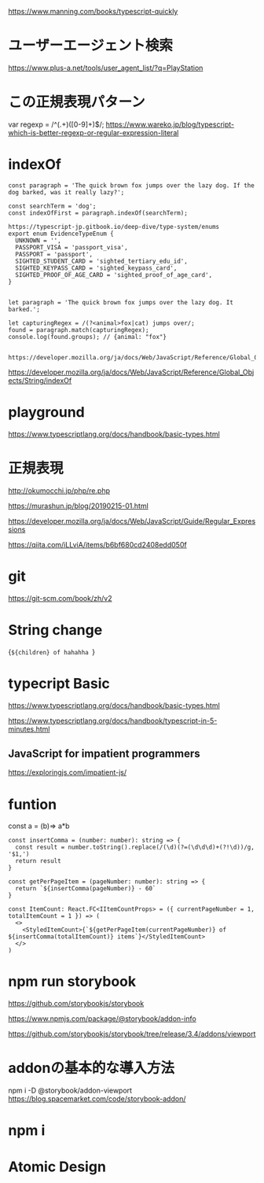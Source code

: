 https://www.manning.com/books/typescript-quickly
# ユーザーエージェント検索
https://www.plus-a.net/tools/user_agent_list/?q=PlayStation

# この正規表現パターン
var regexp = /^(.+)\([0-9]+\)$/;
https://www.wareko.jp/blog/typescript-which-is-better-regexp-or-regular-expression-literal

# indexOf 
```
const paragraph = 'The quick brown fox jumps over the lazy dog. If the dog barked, was it really lazy?';

const searchTerm = 'dog';
const indexOfFirst = paragraph.indexOf(searchTerm);

https://typescript-jp.gitbook.io/deep-dive/type-system/enums
export enum EvidenceTypeEnum {
  UNKNOWN = '',
  PASSPORT_VISA = 'passport_visa',
  PASSPORT = 'passport',
  SIGHTED_STUDENT_CARD = 'sighted_tertiary_edu_id',
  SIGHTED_KEYPASS_CARD = 'sighted_keypass_card',
  SIGHTED_PROOF_OF_AGE_CARD = 'sighted_proof_of_age_card',
}


let paragraph = 'The quick brown fox jumps over the lazy dog. It barked.';

let capturingRegex = /(?<animal>fox|cat) jumps over/;
found = paragraph.match(capturingRegex);
console.log(found.groups); // {animal: "fox"}


https://developer.mozilla.org/ja/docs/Web/JavaScript/Reference/Global_Objects/String/match
```
https://developer.mozilla.org/ja/docs/Web/JavaScript/Reference/Global_Objects/String/indexOf

# playground
https://www.typescriptlang.org/docs/handbook/basic-types.html

# 正規表現
http://okumocchi.jp/php/re.php

https://murashun.jp/blog/20190215-01.html

https://developer.mozilla.org/ja/docs/Web/JavaScript/Guide/Regular_Expressions

https://qiita.com/iLLviA/items/b6bf680cd2408edd050f

# git
https://git-scm.com/book/zh/v2
 
 
 # String change
  <Count>{`${children} of hahahha `}</Count>
  
 # typecript Basic
 https://www.typescriptlang.org/docs/handbook/basic-types.html
 
 https://www.typescriptlang.org/docs/handbook/typescript-in-5-minutes.html
 
 ## JavaScript for impatient programmers 
 https://exploringjs.com/impatient-js/
 
 # funtion
 const a = (b)=> a*b

```
const insertComma = (number: number): string => {
  const result = number.toString().replace(/(\d)(?=(\d\d\d)+(?!\d))/g, '$1,')
  return result
}

const getPerPageItem = (pageNumber: number): string => {
  return `${insertComma(pageNumber)} - 60`
}

const ItemCount: React.FC<IItemCountProps> = ({ currentPageNumber = 1, totalItemCount = 1 }) => (
  <>
    <StyledItemCount>{`${getPerPageItem(currentPageNumber)} of ${insertComma(totalItemCount)} items`}</StyledItemCount>
  </>
)
```
# npm run storybook
https://github.com/storybookjs/storybook

https://www.npmjs.com/package/@storybook/addon-info

https://github.com/storybookjs/storybook/tree/release/3.4/addons/viewport

# addonの基本的な導入方法
npm i -D @storybook/addon-viewport
https://blog.spacemarket.com/code/storybook-addon/

# npm i

# Atomic Design

